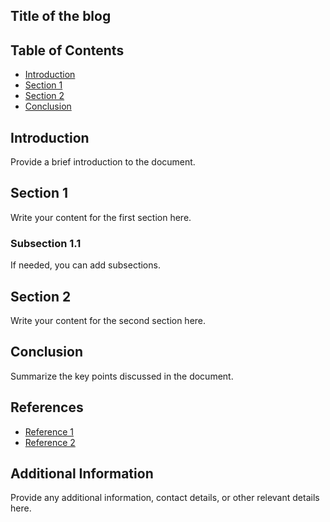 ## Title of the blog

## Table of Contents
- [Introduction](#introduction)
- [Section 1](#section-1)
- [Section 2](#section-2)
- [Conclusion](#conclusion)

## Introduction
Provide a brief introduction to the document.

## Section 1
Write your content for the first section here.

### Subsection 1.1
If needed, you can add subsections.

## Section 2
Write your content for the second section here.

## Conclusion
Summarize the key points discussed in the document.

## References
- [Reference 1](link1)
- [Reference 2](link2)

## Additional Information
Provide any additional information, contact details, or other relevant details here.
